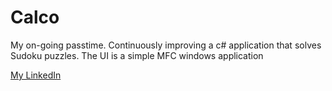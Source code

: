 # Calco
My on-going passtime.
Continuously improving a c# application that solves Sudoku puzzles.
The UI is a simple MFC windows application 

[My LinkedIn](https://www.linkedin.com/in/sassine-jaoude-6405837/)
